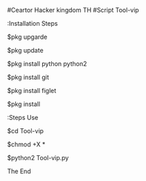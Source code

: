 #Ceartor Hacker kingdom TH
#Script Tool-vip

:Installation Steps

$pkg upgarde

$pkg update

$pkg install python python2

$pkg install git

$pkg install figlet

$pkg install

:Steps Use

$cd Tool-vip

$chmod +X *

$python2 Tool-vip.py

The End